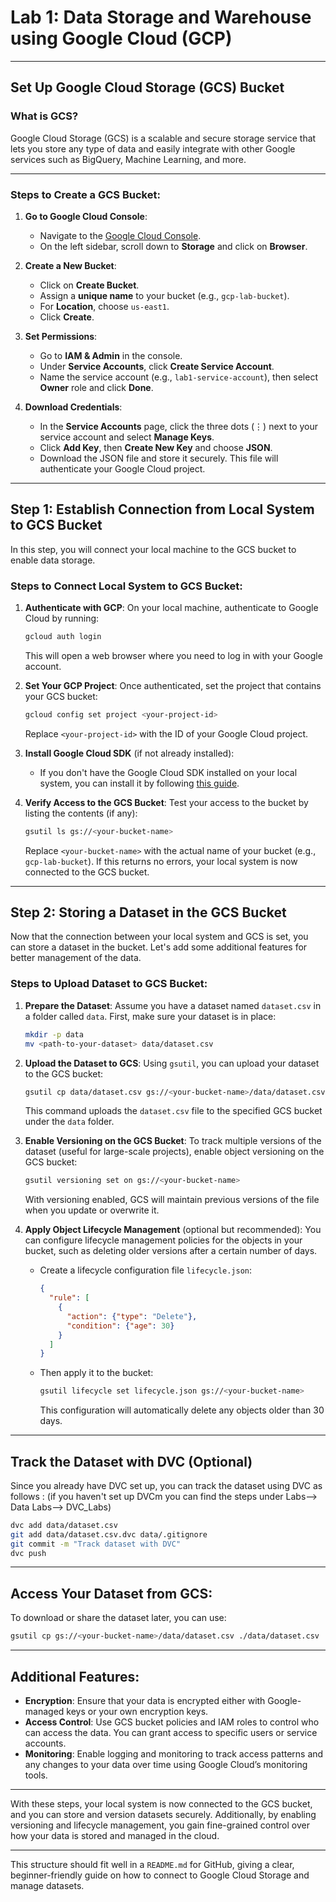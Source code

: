 # **Lab 1: Data Storage and Warehouse using Google Cloud (GCP)**

---

## **Set Up Google Cloud Storage (GCS) Bucket**

### **What is GCS?**
Google Cloud Storage (GCS) is a scalable and secure storage service that lets you store any type of data and easily integrate with other Google services such as BigQuery, Machine Learning, and more.

---

### **Steps to Create a GCS Bucket:**

1. **Go to Google Cloud Console**:
    - Navigate to the [Google Cloud Console](https://console.cloud.google.com/).
    - On the left sidebar, scroll down to **Storage** and click on **Browser**.

2. **Create a New Bucket**:
    - Click on **Create Bucket**.
    - Assign a **unique name** to your bucket (e.g., `gcp-lab-bucket`).
    - For **Location**, choose `us-east1`.
    - Click **Create**.

3. **Set Permissions**:
    - Go to **IAM & Admin** in the console.
    - Under **Service Accounts**, click **Create Service Account**.
    - Name the service account (e.g., `lab1-service-account`), then select **Owner** role and click **Done**.

4. **Download Credentials**:
    - In the **Service Accounts** page, click the three dots (⋮) next to your service account and select **Manage Keys**.
    - Click **Add Key**, then **Create New Key** and choose **JSON**.
    - Download the JSON file and store it securely. This file will authenticate your Google Cloud project.

---

## **Step 1: Establish Connection from Local System to GCS Bucket**

In this step, you will connect your local machine to the GCS bucket to enable data storage.

### **Steps to Connect Local System to GCS Bucket:**

1. **Authenticate with GCP**:
   On your local machine, authenticate to Google Cloud by running:

   ```bash
   gcloud auth login
   ```

   This will open a web browser where you need to log in with your Google account.

2. **Set Your GCP Project**:
   Once authenticated, set the project that contains your GCS bucket:

   ```bash
   gcloud config set project <your-project-id>
   ```

   Replace `<your-project-id>` with the ID of your Google Cloud project.

3. **Install Google Cloud SDK** (if not already installed):
   - If you don't have the Google Cloud SDK installed on your local system, you can install it by following [this guide](https://cloud.google.com/sdk/docs/install).

4. **Verify Access to the GCS Bucket**:
   Test your access to the bucket by listing the contents (if any):

   ```bash
   gsutil ls gs://<your-bucket-name>
   ```

   Replace `<your-bucket-name>` with the actual name of your bucket (e.g., `gcp-lab-bucket`). If this returns no errors, your local system is now connected to the GCS bucket.

---

## **Step 2: Storing a Dataset in the GCS Bucket**

Now that the connection between your local system and GCS is set, you can store a dataset in the bucket. Let's add some additional features for better management of the data.

### **Steps to Upload Dataset to GCS Bucket:**

1. **Prepare the Dataset**:
   Assume you have a dataset named `dataset.csv` in a folder called `data`. First, make sure your dataset is in place:

   ```bash
   mkdir -p data
   mv <path-to-your-dataset> data/dataset.csv
   ```

2. **Upload the Dataset to GCS**:
   Using `gsutil`, you can upload your dataset to the GCS bucket:

   ```bash
   gsutil cp data/dataset.csv gs://<your-bucket-name>/data/dataset.csv
   ```

   This command uploads the `dataset.csv` file to the specified GCS bucket under the `data` folder.

3. **Enable Versioning on the GCS Bucket**:
   To track multiple versions of the dataset (useful for large-scale projects), enable object versioning on the GCS bucket:

   ```bash
   gsutil versioning set on gs://<your-bucket-name>
   ```

   With versioning enabled, GCS will maintain previous versions of the file when you update or overwrite it.

4. **Apply Object Lifecycle Management** (optional but recommended):
   You can configure lifecycle management policies for the objects in your bucket, such as deleting older versions after a certain number of days.

   - Create a lifecycle configuration file `lifecycle.json`:

     ```json
     {
       "rule": [
         {
           "action": {"type": "Delete"},
           "condition": {"age": 30}
         }
       ]
     }
     ```

   - Then apply it to the bucket:

     ```bash
     gsutil lifecycle set lifecycle.json gs://<your-bucket-name>
     ```

     This configuration will automatically delete any objects older than 30 days.

---

## **Track the Dataset with DVC (Optional)**

Since you already have DVC set up, you can track the dataset using DVC as follows :
(if you haven't set up DVCm you can find the steps under Labs--> Data Labs--> DVC_Labs)

```bash
dvc add data/dataset.csv
git add data/dataset.csv.dvc data/.gitignore
git commit -m "Track dataset with DVC"
dvc push
```

---

## **Access Your Dataset from GCS:**

To download or share the dataset later, you can use:

```bash
gsutil cp gs://<your-bucket-name>/data/dataset.csv ./data/dataset.csv
```

---

## **Additional Features:**

- **Encryption**: Ensure that your data is encrypted either with Google-managed keys or your own encryption keys.
- **Access Control**: Use GCS bucket policies and IAM roles to control who can access the data. You can grant access to specific users or service accounts.
- **Monitoring**: Enable logging and monitoring to track access patterns and any changes to your data over time using Google Cloud’s monitoring tools.

---

With these steps, your local system is now connected to the GCS bucket, and you can store and version datasets securely. Additionally, by enabling versioning and lifecycle management, you gain fine-grained control over how your data is stored and managed in the cloud.

---

This structure should fit well in a `README.md` for GitHub, giving a clear, beginner-friendly guide on how to connect to Google Cloud Storage and manage datasets.
